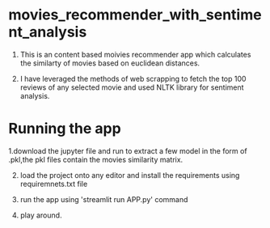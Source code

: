 # movies_recommender_with_sentiment_analysis

1. This is an content based moivies recommender app which calculates the similarty of movies based on euclidean distances.

2. I have leveraged the methods of web scrapping to fetch the top 100 reviews of any selected movie and used NLTK library for sentiment analysis. 



# Running the app


1.download the jupyter file and run to extract a few model in the form of .pkl,the pkl files contain the movies similarity matrix.

2. load the project onto any editor and install the requirements using requiremnets.txt file

3. run the app using 'streamlit run APP.py' command

4. play around.
